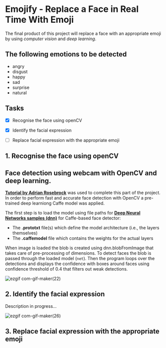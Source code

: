# Emojify - Replace a Face in Real Time With Emoji
The final product of this project will replace a face with an appropriate emoji by using *computer vision* and *deep learning*. 

## The following emotions to be detected

* angry
* disgust
* happy
* sad
* surprise
* natural

## Tasks 

- [x] Recognise the face using openCV
- [x] Identify the facial expression
- [ ] Replace facial expression with the appropriate emoji


## 1. Recognise the face using openCV

## Face detection using webcam with OpenCV and deep learning. 

[**Tutorial by Adrian Rosebrock**](https://pyimagesearch.com/2018/02/26/face-detection-with-opencv-and-deep-learning/) was used to complete this part of the project. In order to perform fast and accurate face detection with OpenCV a pre-trained deep learniong Caffe model was applied. 

The first step is to load the model using file paths for [**Deep Neural Networks samples (dnn)**](https://github.com/opencv/opencv/tree/master/samples/dnn/face_detector) for Caffe-based face detector: 

*    The __.prototxt__ file(s) which define the model architecture (i.e., the layers themselves)
*    The __.caffemodel__ file which contains the weights for the actual layers

When image is loaded the blob is created using dnn.blobFromImage that takes care of pre-processing of dimensions. To detect faces the blob is passed through the loaded model (```net```). Then the program loops over the detections and displays the confidence with boxes around faces using confidence threshold of 0.4 that filters out weak detections.  

![ezgif com-gif-maker(22)](https://user-images.githubusercontent.com/66845312/159154529-ff404036-0efb-4668-ad7f-2a36a0e4c26b.gif)


## 2. Identify the facial expression

Description in progress...

![ezgif com-gif-maker(26)](https://user-images.githubusercontent.com/66845312/165680097-b2cca560-0a4f-46ec-b924-b2ed823fc42c.gif)



## 3. Replace facial expression with the appropriate emoji
